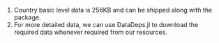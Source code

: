 1. Country basic level data is 256KB and can be shipped along with the package.
2. For more detailed data, we can use DataDeps.jl to download the required data whenever required from our resources.
